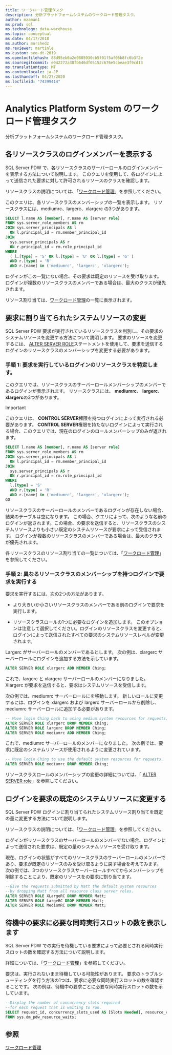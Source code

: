 ```yaml
---
title: ワークロード管理タスク
description: 分析プラットフォームシステムのワークロード管理タスク。
author: mzaman1
ms.prod: sql
ms.technology: data-warehouse
ms.topic: conceptual
ms.date: 04/17/2018
ms.author: murshedz
ms.reviewer: martinle
ms.custom: seo-dt-2019
ms.openlocfilehash: 88d95eb0a2e0805930cb5f01f5af05b8fc6b3f2e
ms.sourcegitcommit: e042272a38fb646df05152c676e5cbeae3f9cd13
ms.translationtype: MT
ms.contentlocale: ja-JP
ms.lasthandoff: 04/27/2020
ms.locfileid: "74399414"
---
```

# <a name="workload-management-tasks-in-analytics-platform-system"></a>Analytics Platform System のワークロード管理タスク
分析プラットフォームシステムのワークロード管理タスク。

## <a name="view-login-members-of-each-resource-class"></a>各リソースクラスのログインメンバーを表示する
SQL Server PDW で、各リソースクラスのサーバーロールのログインメンバーを表示する方法について説明します。 このクエリを使用して、各ログインによって送信された要求に対して許可されるリソースのクラスを確認します。  
  
リソースクラスの説明については、「[ワークロード管理](workload-management.md)」を参照してください。  
  
このクエリは、各リソースクラスのメンバーシップの一覧を表示します。 リソースクラスには、mediumrc、largerc、xlargerc の3つがあります。  
  
```sql  
SELECT l.name AS [member], r.name AS [server role]  
FROM sys.server_role_members AS rm  
JOIN sys.server_principals AS l  
  ON l.principal_id = rm.member_principal_id  
JOIN  
  sys.server_principals AS r  
  ON r.principal_id = rm.role_principal_id  
WHERE  
  ( l.[type] = 'S' OR l.[type] = 'U' OR l.[type] = 'G' )  
  AND r.[type] = 'R'  
  AND r.[name] in ('mediumrc', 'largerc', 'xlargerc');  
```  
  
ログインがこの一覧にない場合、その要求は既定のリソースを受け取ります。 ログインが複数のリソースクラスのメンバーである場合は、最大のクラスが優先されます。  
  
リソース割り当ては、[ワークロード管理](workload-management.md)の一覧に表示されます。  
  
## <a name="change-the-system-resources-allocated-to-a-request"></a>要求に割り当てられたシステムリソースの変更
SQL Server PDW 要求が実行されているリソースクラスを判別し、その要求のシステムリソースを変更する方法について説明します。 要求のリソースを変更するには、 [ALTER SERVER ROLE](../t-sql/statements/alter-server-role-transact-sql.md)ステートメントを使用して、要求を送信するログインのリソースクラスのメンバーシップを変更する必要があります。  
  
### <a name="step-1-determine-the-resource-class-for-the-login-running-the-request"></a>手順 1: 要求を実行しているログインのリソースクラスを特定します。  
このクエリでは、リソースクラスのサーバーロールメンバーシップのメンバーであるログインが表示されます。 リソースクラスには、 **mediumrc**、 **largerc**、 **xlargerc**の3つがあります。  
  
> [!IMPORTANT]  
> このクエリは、 **CONTROL SERVER**権限を持つログインによって実行される必要があります。 **CONTROL SERVER**権限を持たないログインによって実行される場合、このクエリでは、現在のログインのロールメンバーシップのみが返されます。  
  
```sql  
SELECT l.name AS [member], r.name AS [server role]  
FROM sys.server_role_members AS rm  
JOIN sys.server_principals AS l  
  ON l.principal_id = rm.member_principal_id  
JOIN  
  sys.server_principals AS r  
  ON r.principal_id = rm.role_principal_id  
WHERE  
  l.[type] = 'S'   
  AND r.[type] = 'R'  
  AND r.[name] in ('mediumrc', 'largerc', 'xlargerc');  
GO  
```  
  
リソースクラスのサーバーロールのメンバーであるログインが存在しない場合、結果のテーブルは空になります。 この場合、クエリによって、次のような名前のログインが返されます。この場合、の要求を送信すると、リソースクラスのシステムリソースよりも小さい既定のシステムリソースが要求によって受信されます。 ログインが複数のリソースクラスのメンバーである場合は、最大のクラスが優先されます。  
  
各リソースクラスのリソース割り当ての一覧については、「[ワークロード管理](workload-management.md)」を参照してください。  
  
### <a name="step-2-run-the-request-under-a-login-with-different-resource-class-membership"></a>手順 2: 異なるリソースクラスのメンバーシップを持つログインで要求を実行する  
要求を実行するには、次の2つの方法があります。  
  
-   より大きいか小さいリソースクラスのメンバーである別のログインで要求を実行します。  
  
-   リソースクラスロールの1つに必要なログインを追加します。 このオプションは注意して選択してください。ログインのリソースクラスを変更すると、ログインによって送信されたすべての要求のシステムリソースレベルが変更されます。  
  
Largerc がサーバーロールのメンバーであるとします。 次の例は、xlargerc サーバーロールにログインを追加する方法を示しています。  
  
```sql  
ALTER SERVER ROLE xlargerc ADD MEMBER Ching;  
```  
  
これで、largerc と xlargerc サーバーロールのメンバーになりました。 Xlargerc が要求を送信すると、要求はシステムリソースを受信します。  
  
次の例では、mediumrc サーバーロールにを移動します。  新しいロールに変更するには、ログインを xlargerc および largerc サーバーロールから削除し、mediumrc サーバーロールに追加する必要があります。  
  
```sql  
-- Move login Ching back to using medium system resources for requests.  
ALTER SERVER ROLE xlargerc DROP MEMBER Ching;  
ALTER SERVER ROLE largerc DROP MEMBER Ching;  
ALTER SERVER ROLE mediumrc ADD MEMBER Ching;  
```  
  
これで、mediumrc サーバーロールのメンバーになりました。  次の例では、要求に既定のシステムリソースが使用されるように変更されています。  
  
```sql  
-- Move login Ching to use the default system resources for requests.  
ALTER SERVER ROLE mediumrc DROP MEMBER Ching;  
```  
  
リソースクラスロールのメンバーシップの変更の詳細については、「 [ALTER SERVER role](../t-sql/statements/alter-server-role-transact-sql.md)」を参照してください。  

## <a name="change-a-login-to-the-default-system-resources-for-its-requests"></a>ログインを要求の既定のシステムリソースに変更する
SQL Server PDW ログインに割り当てられたシステムリソース割り当てを既定の量に変更する方法について説明します。 
  
リソースクラスの説明については、「[ワークロード管理](workload-management.md)」を参照してください。  
  
ログインがリソースクラスのサーバーロールのメンバーでない場合、ログインによって送信された要求は、既定の量のシステムリソースを受け取ります。  
  
現在、ログインの状態がすべてのリソースクラスのサーバーロールのメンバーであり、要求が既定のリソースのみを受け取るように戻す場合を考えてみます。  次の例では、3つのリソースクラスサーバーロールすべてからメンバーシップを削除することにより、既定のリソースをの要求に割り当てます。  
  
```sql  
--Give the requests submitted by Matt the default system resources   
--by dropping Matt from all resource class server roles.  
ALTER SERVER ROLE XLargeRC DROP MEMBER Matt;  
ALTER SERVER ROLE LargeRC DROP MEMBER Matt;  
ALTER SERVER ROLE MediumRC DROP MEMBER Matt;  
```  
  
## <a name="display-the-number-of-concurrency-slots-needed-for-a-waiting-request"></a>待機中の要求に必要な同時実行スロットの数を表示します
SQL Server PDW での実行を待機している要求によって必要とされる同時実行スロットの数を確認する方法について説明します。  
  
詳細については、「[ワークロード管理](workload-management.md)」を参照してください。  
  
要求は、実行されないまま待機している可能性があります。 要求のトラブルシューティングを行う方法の1つは、要求に必要な同時実行スロットの数を確認することです。  次の例は、待機中の要求ごとに必要な同時実行スロットの数を示しています。  
  
```sql  
--Display the number of concurrency slots required   
--for each request that is waiting to run.  
SELECT request_id, concurrency_slots_used AS [Slots Needed], resource_class AS [Resource Class]  
FROM sys.dm_pdw_resource_waits;  
```  
  
  
## <a name="see-also"></a>参照  
[ワークロード管理](workload-management.md)  
  
